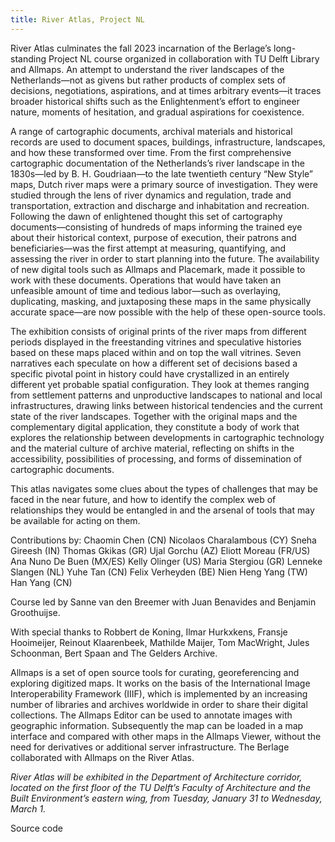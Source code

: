```yaml
---
title: River Atlas, Project NL
---
```

River Atlas culminates the fall 2023 incarnation of the Berlage’s long-standing Project NL course organized in collaboration with TU Delft Library and Allmaps. An attempt to understand the river landscapes of the Netherlands—not as givens but rather products of complex sets of decisions, negotiations, aspirations, and at times arbitrary events—it traces broader historical shifts such as the Enlightenment’s effort to engineer nature, moments of hesitation, and gradual aspirations for coexistence.

A range of cartographic documents, archival materials and historical records are used to document spaces, buildings, infrastructure, landscapes, and how these transformed over time. From the first comprehensive cartographic documentation of the Netherlands’s river landscape in the 1830s—led by B. H. Goudriaan—to the late twentieth century “New Style” maps, Dutch river maps were a primary source of investigation. They were studied through the lens of river dynamics and regulation, trade and transportation, extraction and discharge and inhabitation and recreation. Following the dawn of enlightened thought this set of cartography documents—consisting of hundreds of maps informing the trained eye about their historical context, purpose of execution, their patrons and beneficiaries—was the first attempt at measuring, quantifying, and assessing the river in order to start planning into the future. The availability of new digital tools such as Allmaps and Placemark, made it possible to work with these documents. Operations that would have taken an unfeasible amount of time and tedious labor—such as overlaying, duplicating, masking, and juxtaposing these maps in the same physically accurate space—are now possible with the help of these open-source tools. 

The exhibition consists of original prints of the river maps from different periods displayed in the freestanding vitrines and speculative histories based on these maps placed within and on top the wall vitrines. Seven narratives each speculate on how a different set of decisions based a specific pivotal point in history could have crystallized in an entirely different yet probable spatial configuration. They look at themes ranging from settlement patterns and unproductive landscapes to national and local infrastructures, drawing links between historical tendencies and the current state of the river landscapes. Together with the original maps and the complementary digital application, they constitute a body of work that explores the relationship between developments in cartographic technology and the material culture of archive material, reflecting on shifts in the accessibility, possibilities of processing, and forms of dissemination of cartographic documents.

This atlas navigates some clues about the types of challenges that may be faced in the near future, and how to identify the complex web of relationships they would be entangled in and the arsenal of tools that may be available for acting on them.



Contributions by:
Chaomin Chen (CN)
Nicolaos Charalambous (CY)
Sneha Gireesh (IN)
Thomas Gkikas (GR)
Ujal Gorchu (AZ)
Eliott Moreau (FR/US)
Ana Nuno De Buen (MX/ES)
Kelly Olinger (US)
Maria Stergiou (GR)
Lenneke Slangen (NL)
Yuhe Tan (CN)
Felix Verheyden (BE)
Nien Heng Yang (TW)
Han Yang (CN)

Course led by Sanne van den Breemer with Juan Benavides and Benjamin Groothuijse.

With special thanks to Robbert de Koning, Ilmar Hurkxkens, Fransje Hooimeijer, Reinout Klaarenbeek, Mathilde Maijer, Tom MacWright, Jules Schoonman, Bert Spaan and  The Gelders Archive.


Allmaps is a set of open source tools for curating, georeferencing and exploring digitized maps. It works on the basis of the International Image Interoperability Framework (IIIF), which is implemented by an increasing number of libraries and archives worldwide in order to share their digital collections. The Allmaps Editor can be used to annotate images with geographic information. Subsequently the map can be loaded in a map interface and compared with other maps in the Allmaps Viewer, without the need for derivatives or additional server infrastructure. The Berlage collaborated with Allmaps on the River Atlas.

_River Atlas will be exhibited in the Department of Architecture corridor, located on the first floor of the TU Delft’s Faculty of Architecture and the Built Environment’s eastern wing, from Tuesday, January 31 to Wednesday, March 1._

Source code
